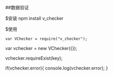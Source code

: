 ##数据验证

$安装 npm install v_checker

$使用

```
var VChecker = require("v_checker");

```
var vchecker = new VChecker({});

vchecker.requireExist(key);

if(vchecker.error){
    console.log(vchecker.error);
}
```
